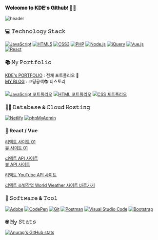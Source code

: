 ### 𝐖𝐞𝐥𝐜𝐨𝐦𝐞 𝐭𝐨 𝐊𝐃𝐄'𝐬 𝐆𝐢𝐭𝐡𝐮𝐛! 👋🥰   
![header](https://capsule-render.vercel.app/api?type=wave&color=auto&height=300&section=header&text=KDE's%20GITHUB&fontSize=90)

### 💻 𝚃𝚎𝚌𝚑𝚗𝚘𝚕𝚘𝚐𝚢 𝚂𝚝𝚊𝚌𝚔   
<p>
  <a href="#"><img alt="JavaScript" src="https://img.shields.io/badge/JavaScript-F7DF1E?style=flat&logo=JavaScript&logoColor=white"></a>
  <a href="#"><img alt="HTML5" src="https://img.shields.io/badge/HTML5-E34F26?logo=HTML5&logoColor=white"></a>
  <a href="#"><img alt="CSS3" src="https://img.shields.io/badge/CSS3-1572B6?logo=CSS3&logoColor=white"></a>
  <a href="#"><img alt="PHP" src="https://img.shields.io/badge/PHP-777BB4?logo=PHP&logoColor=white"></a>
  <a href="#"><img alt="Node.js" src="https://img.shields.io/badge/Node.js-339933?logo=Node.js&logoColor=white"></a>
  <a href="#"><img alt="jQuery" src="https://img.shields.io/badge/jQuery-0769AD?logo=jQuery&logoColor=white"></a>
  <a href="#"><img alt="Vue.js" src="https://img.shields.io/badge/Vue.js-4FC08D?logo=Vue.js&logoColor=white"></a>
  <a href="#"><img alt="React" src="https://img.shields.io/badge/React-61DAFB?logo=React&logoColor=white"></a>
</p>

### 📚 𝙼𝚢 𝙿𝚘𝚛𝚝𝚏𝚘𝚕𝚒𝚘   
<p>
  <a href="http://kde66034.dothome.co.kr/">KDE's PORTFOLIO</a> : 전체 포트폴리오 📂 <br>
  <a href="https://kde66034.tistory.com/">MY BLOG</a> : 코딩공책📚 티스토리 <br>
  <br>
  <a href="http://kde66034.dothome.co.kr/javascript/index.html"><img alt="JavaScript 포트폴리오" src="https://img.shields.io/badge/JavaScript-F7DF1E?style=flat&logo=JavaScript&logoColor=white"></a>
  <a href="http://kde66034.dothome.co.kr/html/alphabet.html"><img alt="HTML 포트폴리오" src="https://img.shields.io/badge/HTML5-E34F26?logo=HTML5&logoColor=white"></a>
  <a href="http://kde66034.dothome.co.kr/css/index.html"><img alt="CSS 포트폴리오" src="https://img.shields.io/badge/CSS3-1572B6?logo=CSS3&logoColor=white"></a>
</p>

### 👩‍💻 𝙳𝚊𝚝𝚊𝚋𝚊𝚜𝚎 & 𝙲𝚕𝚘𝚞𝚍 𝙷𝚘𝚜𝚝𝚒𝚗𝚐   
<p>
  <a href="#"><img alt="Netlify" src="https://img.shields.io/badge/Netlify-00C7B7?logo=Netlify&logoColor=white"></a>
  <a href="#"><img alt="phpMyAdmin" src="https://img.shields.io/badge/phpMyAdmin-6C78AF?logo=phpMyAdmin&logoColor=white"></a>
</p>

### 🎈 React / Vue   
<p>
  <a href="https://reactclass9902.netlify.app/">리액트 사이트 01<br>
  <a href="https://vueclass9902.web.app/">뷰 사이트 01<br>
</p>
<p>
  <a href="https://reactapi9902.netlify.app/">리액트 API 사이트<br>
  <a href="https://vueapi9902.web.app/">뷰 API 사이트<br>
</p>
<p>
  <a href="https://react-youtube9902.netlify.app/">리액트 YouTube API 사이트</a>
</p>
<p>
  <a href="https://worldweather2022.netlify.app/">리액트 조별작업 World Weather 사이트 바로가기</a>
</p>

### 📌 𝚂𝚘𝚏𝚝𝚠𝚊𝚛𝚎 & 𝚃𝚘𝚘𝚕   
<p>
  <a href="#"><img alt="Adobe" src="https://img.shields.io/badge/Adobe-FF0000?logo=Adobe&logoColor=white"></a>
  <a href="#"><img alt="CodePen" src="https://img.shields.io/badge/CodePen-000?logo=CodePen&logoColor=white"></a>
  <a href="#"><img alt="Git" src="https://img.shields.io/badge/Git-F05032?logo=Git&logoColor=white"></a>
  <a href="#"><img alt="Postman" src="https://img.shields.io/badge/Postman-FF6C37?logo=Postman&logoColor=white"></a>
  <a href="#"><img alt="Visual Studio Code" src="https://img.shields.io/badge/Visual Studio Code-007ACC?logo=Visual Studio Code&logoColor=white"></a>
  <a href="#"><img alt="Bootstrap" src="https://img.shields.io/badge/Bootstrap-7952B3?logo=Bootstrap&logoColor=white"></a>
</p>

### 🤓 𝙼𝚢 𝚂𝚝𝚊𝚝𝚜   
[![Anurag's GitHub stats](https://github-readme-stats.vercel.app/api?username=kde66034&show_icons=true&theme=transparent)](https://github.com/anuraghazra/github-readme-stats)
